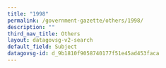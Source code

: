 ```yaml
---
title: "1998"
permalink: /government-gazette/others/1998/
description: ""
third_nav_title: Others
layout: datagovsg-v2-search
default_field: Subject
datagovsg-id: d_9b1810f9058740177f51e45ad453faca
---
```

